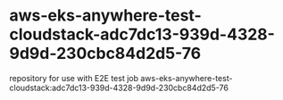 # aws-eks-anywhere-test-cloudstack-adc7dc13-939d-4328-9d9d-230cbc84d2d5-76
repository for use with E2E test job aws-eks-anywhere-test-cloudstack:adc7dc13-939d-4328-9d9d-230cbc84d2d5-76
